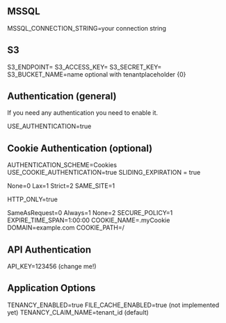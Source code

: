 ## MSSQL

MSSQL_CONNECTION_STRING=your connection string

## S3

S3_ENDPOINT=
S3_ACCESS_KEY=
S3_SECRET_KEY=
S3_BUCKET_NAME=name optional with tenantplaceholder {0}

## Authentication (general)

If you need any authentication you need to enable it.

USE_AUTHENTICATION=true

## Cookie Authentication (optional)

AUTHENTICATION_SCHEME=Cookies
USE_COOKIE_AUTHENTICATION=true
SLIDING_EXPIRATION = true

None=0 Lax=1 Strict=2
SAME_SITE=1 

HTTP_ONLY=true

SameAsRequest=0 Always=1 None=2
SECURE_POLICY=1
EXPIRE_TIME_SPAN=1:00:00
COOKIE_NAME=.myCookie
DOMAIN=example.com
COOKIE_PATH=/

## API Authentication

API_KEY=123456 (change me!)

## Application Options

TENANCY_ENABLED=true
FILE_CACHE_ENABLED=true (not implemented yet)
TENANCY_CLAIM_NAME=tenant_id (default)